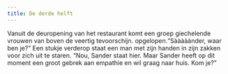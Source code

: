 ```yaml
---
title: De derde helft
---
```

Vanuit de deuropening van het restaurant komt een groep giechelende vrouwen van boven de veertig tevoorschijn.  opgelopen.“Sààààànder, waar ben je?” Een stukje verderop staat een man met zijn handen in zijn zakken voor zich uit te staren. “Nou, Sander staat hier. Maar Sander heeft op dit moment een groot gebrek aan empathie en wil graag naar huis. Kom je?”
